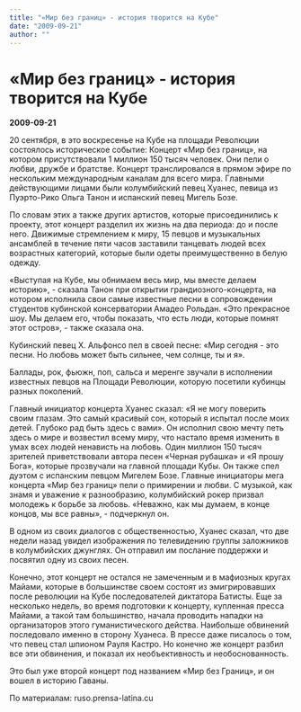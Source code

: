 ```yaml
---
title: "«Мир без границ» - история творится на Кубе"
date: "2009-09-21"
author: ""
---
```


# «Мир без границ» - история творится на Кубе

**2009-09-21** 

20 сентября, в это воскресенье на Кубе на площади Революции состоялось историческое событие: Концерт «Мир без границ», на котором присутствовали 1 миллион 150 тысяч человек. Они пели о любви, дружбе и братстве. Концерт транслировался в прямом эфире по нескольким международным каналам для всего мира. Главными действующими лицами были колумбийский певец Хуанес, певица из Пуэрто-Рико Ольга Танон и испанский певец Мигель Бозе.

По словам этих а также других артистов, которые присоединились к проекту, этот концерт разделил их жизнь на два периода: до и после него. Движимые стремлением к миру, 15 певцов и музыкальных ансамблей в течение пяти часов заставили танцевать людей всех возрастных категорий, которые были одеты преимущественно в белую одежду.

«Выступая на Кубе, мы обнимаем весь мир, мы вместе делаем историю», - сказала Танон при открытии грандиозного-концерта, на котором исполнила свои самые известные песни в сопровождении студентов кубинской консерватории Амадео Рольдан. «Это прекрасное шоу. Мы делаем его, чтобы показать, что есть люди, которые помнят этот остров», - также сказала она.

Кубинский певец X. Альфонсо пел в своей песне: «Мир сегодня - это песни. Но любовь может быть сильнее, чем солнце, ты и я».

Баллады, рок, фьюжн, поп, сальса и меренге звучали в исполнении известных певцов на Площади Революции, которую посетили кубинцы разных поколений.

Главный инициатор концерта Хуанес сказал: «Я не могу поверить своим глазам. Это самый красивый сон, который я испытал после моих детей. Глубоко рад быть здесь с вами». Он исполнил свою мечту петь здесь о мире и возвестил всему миру, что настало время изменить в умах всех людей ненависть на любовь. Один миллион 150 тысяч зрителей приветствовали автора песен «Черная рубашка» и «Я прошу Бога», которые прозвучали на главной площади Кубы. Он также спел дуэтом с испанским певцом Мигелем Бозе. Главные инициаторы мега концерта «Мир без границ» пели о примирении и любви. С музыкой, как знамя и уважение к разнообразию, колумбийский рокер призвал молодежь к борьбе за любовь. «Неважно, как мы думаем, в конце концов, мы все равны», - подчеркнул он.

В одном из своих диалогов с общественностью, Хуанес сказал, что две недели назад увидел изображения по телевидению группы заложников в колумбийских джунглях. Он отправил им послание поддержки и посвятил одну из своих песен.

Конечно, этот концерт не остался не замеченным и в мафиозных кругах Майами, которые в большинстве своем состоят из эмигрировавших после революции на Кубе последователей диктатора Батисты. Еще за несколько недель, во время подготовки к концерту, купленная пресса Майами, а такой там большинство, начала проводить нападки на организаторов этого гуманистического действа. Наибольше обвинений последовало именно в сторону Хуанеса. В прессе даже писалось о том, что певец стал шпионом Рауля Кастро. Но конечно же концерт разбил все эти обвинения, и показал их необъективность и необоснованность.

Это был уже второй концерт под названием «Мир без Границ», и он вошел в историю Гаваны.

По материалам: ruso.prensa-latina.cu